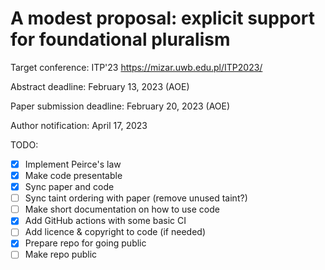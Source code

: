 # A modest proposal: explicit support for foundational pluralism

Target conference: ITP'23 https://mizar.uwb.edu.pl/ITP2023/

Abstract deadline: February 13, 2023 (AOE)

Paper submission deadline: February 20, 2023 (AOE)

Author notification: April 17, 2023

TODO:

- [X] Implement Peirce's law
- [X] Make code presentable 
- [X] Sync paper and code
- [ ] Sync taint ordering with paper (remove unused taint?)
- [ ] Make short documentation on how to use code
- [X] Add GitHub actions with some basic CI
- [ ] Add licence & copyright to code (if needed)
- [X] Prepare repo for going public
- [ ] Make repo public
